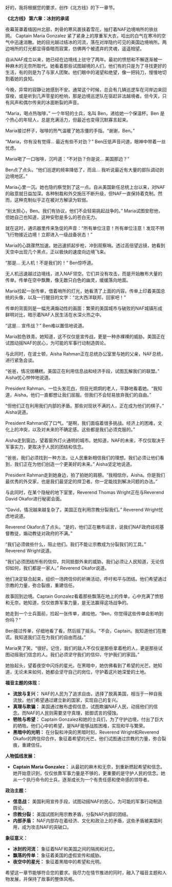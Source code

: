 好的，我将根据您的要求，创作《北方线》的下一章节。

**《北方线》 第六章：冰封的承诺**

夜幕笼罩着缅因州北部，刺骨的寒风裹挟着雪花，抽打着NAF边境哨所的铁丝网。 Captain Maria Gonzalez 紧了紧身上的厚重军大衣，哈出的白气在寒冷的空气中迅速消散。她的目光越过结冰的河流，落在对岸隐约可见的美国边境哨所。两边哨所的灯光都显得昏暗而寂寞，仿佛两个被遗弃的灵魂，遥遥相望。

自从NAF成立以来，她已经在边境线上驻守了两年。最初的愤怒和不解逐渐被一种麻木的无奈所取代。她看着那些试图越境的人们，他们有的只是为了寻找更好的生活，有的则是为了与家人团聚。他们眼中的渴望和绝望，像一把钝刀，慢慢地切割着她的良知。

今晚，异常的寂静让她感到不安。通常这个时候，总会有几辆巡逻车在河岸边来回穿梭，或是听到几声零星的枪响，那是边境巡逻队在驱赶非法越境者。但今天，只有风声和偶尔传来的冰面断裂的声音。

“Maria，喝点热咖啡，” 一个年轻的士兵，名叫 Ben，递给她一个保温杯。Ben 是个热心的年轻人，总是充满活力，但最近也变得沉默寡言起来。

Maria接过杯子，咖啡的热气温暖了她冻僵的手指。“谢谢，Ben。”

“Maria，你有没有觉得… 最近有些不对劲？” Ben压低声音问道，眼神中带着一丝忧虑。

Maria喝了一口咖啡，沉吟道：“不对劲？你是说… 美国那边？”

Ben点了点头。“他们巡逻的频率降低了，而且… 我听说最近有大量的部队调动到边境地区。”

Maria心里一沉。她也隐约察觉到了这一点。自从美国新任总统上台以来，对NAF的敌意就日益加深。各种制裁和外交施压不断升级，但NAF一直保持着克制。然而，这种克制似乎正在被对方解读为软弱。

“别太担心，Ben。我们有协议，他们不会轻易挑起战争的。” Maria试图安慰他，但她自己也知道，这种安慰是多么的苍白无力。

就在这时，通讯器里传来急促的声音：“所有单位注意！所有单位注意！发现不明飞行物接近边境！立即进入一级战备状态！”

Maria的心跳骤然加速。她迅速抓起步枪，冲到观察哨。透过高倍望远镜，她看到天空中出现几个黑点，正以极快的速度向边境飞来。

“那是… 无人机！不是我们的！” Ben惊呼道。

无人机迅速越过边境线，进入NAF领空。它们并没有攻击，而是开始散布大量的传单。传单在空中飘舞，像无数只白色的幽灵，缓缓落向地面。

Maria捡起一张传单，借着哨所的灯光，她看清了上面的内容。传单上印着美国总统的头像，以及一行醒目的文字：“北大西洋联邦，回家吧！”

传单的背面则是一幅充满煽动性的画面：繁荣的美国城市与破败的NAF城镇形成鲜明对比，暗示着NAF人民生活在水深火热之中。

“这是… 宣传战？” Ben难以置信地说道。

Maria脸色铁青。她知道，这不仅仅是宣传战，更是一种赤裸裸的威胁。美国正在试图动摇NAF的民心，为可能的军事行动制造舆论。

与此同时，在波士顿，Aisha Rahman正在总统办公室里与她的父亲，NAF总统，进行紧急会谈。

“爸爸，情况很糟糕。美国正在利用信息战和经济手段，试图瓦解我们的联盟。” Aisha忧心忡忡地说道。

President Rahman，一位头发花白，但目光炯炯的老人，平静地看着她。“我知道，Aisha。他们一直都想让我们屈服。但我们不会轻易放弃我们的自由。”

“但他们正在利用我们内部的矛盾。那些对现状不满的人，正在成为他们的棋子。” Aisha说道。

President Rahman叹了口气。“是啊，我们面临着很多挑战。经济上的困难，文化上的冲突，以及对未来的不确定感。这些都是我们必须克服的。”

Aisha走到窗边，望着窗外灯火通明的城市。她知道，NAF的未来，不仅仅取决于军事实力，更取决于人民的团结和信念。

“爸爸，我们必须找到一种方法，让人民重新相信我们的理想。我们必须让他们看到，我们正在为他们创造一个更美好的未来。” Aisha坚定地说道。

President Rahman走到她身边，拍了拍她的肩膀。“我相信你，Aisha。你是我们最优秀的外交家，也是我们最坚定的捍卫者。你一定能找到解决问题的办法。”

与此同时，在某个隐秘的地下室里，Reverend Thomas Wright正在与Reverend David Okafor进行秘密会面。

“David，情况越来越复杂了。美国正在利用宗教分裂我们。” Reverend Wright忧虑地说道。

Reverend Okafor点了点头。“是的，他们正在散布谣言，说我们NAF政府歧视基督教徒，煽动教徒对政府的不满。”

“我们必须做些什么，阻止他们。我们不能让宗教成为分裂我们的工具。” Reverend Wright说道。

“我们必须团结所有的信仰，共同抵御外来的威胁。我们必须让人民知道，无论信仰如何，我们都是一家人。” Reverend Okafor说道。

他们决定联合起来，组织一场跨信仰的祈祷活动，呼吁和平与团结。他们希望通过宗教的力量，弥合裂痕，重建信任。

故事回到边境。Captain Gonzalez看着那些飘落在地上的传单，心中充满了愤怒和无奈。她知道，仅仅依靠军事力量，是无法赢得这场战争的。

她走到一个士兵面前，捡起一张传单，递给他。“Ben，你觉得这些传单会影响到你吗？”

Ben接过传单，仔细地看了看，然后摇了摇头。“不会，Captain。我知道他们在撒谎。我知道我们正在为我们的自由而战。”

Maria笑了笑。“很好。记住，我们的敌人不仅仅是那些拿着枪的人，更是那些试图动摇我们信念的人。我们必须坚守我们的信仰，守护我们的家园。”

她抬起头，望着夜空中闪烁的星光。在黑暗中，她仿佛看到了希望的光芒。她知道，无论未来如何，她都会坚守自己的岗位，守护着这片她深爱的土地。

**福音主题的体现：**

*   **流放与复兴：** NAF的人民为了追求自由，选择了脱离美国，相当于一种自我流放。他们希望通过建立新的国家，实现自己的复兴。
*   **真理与欺骗：** 美国通过散布虚假信息，试图欺骗NAF人民，动摇他们的信念。而NAF的人民则需要坚守真理，抵御谎言的侵蚀。
*   **牺牲与希望：** Captain Gonzalez和她的士兵们，为了守护边境，付出了巨大的牺牲。他们心中的希望，是NAF能够战胜困难，实现和平与繁荣。
*   **黑暗中的光明：** 在分裂和冲突的黑暗时刻，Reverend Wright和Reverend Okafor的跨信仰合作，象征着希望的光芒。他们试图通过宗教的力量，弥合裂痕，重建信任。

**人物弧线发展：**

*   **Captain Maria Gonzalez：** 从最初的麻木和无奈，到重新燃起希望和信念。她开始意识到，仅仅依靠军事力量是不够的，更重要的是守护人民的信念。她从一个执行命令的士兵，逐渐成长为一个有责任感和使命感的领导者。

**政治主题：**

*   **信息战：** 美国利用宣传手段，试图动摇NAF的民心，为可能的军事行动制造舆论。
*   **宗教分裂：** 美国试图利用宗教矛盾，分裂NAF内部的团结。
*   **内部矛盾：** NAF内部存在着经济、文化和政治上的矛盾，这些矛盾被美国利用，成为攻击NAF的突破口。

**象征意义：**

*   **冰封的河流：** 象征着NAF和美国之间的隔阂和对立。
*   **飘落的传单：** 象征着美国的虚假宣传和威胁。
*   **夜空中的星光：** 象征着黑暗中的希望和光明。

希望这一章节能够符合您的要求。我尽力在情节推进的同时，融入了福音主题和人物发展，并保持了故事的整体风格。